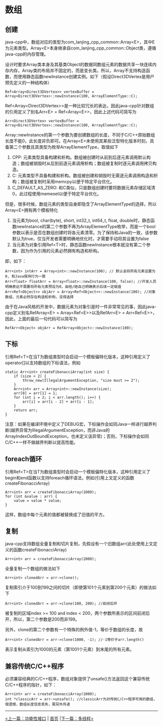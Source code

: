 # 数组 #

## 创建 ##

java-cpp中，数组对应的类型为com_lanjing_cpp_common::Array&lt;E&gt;，其中E为元素类型。Array&lt;E&gt;本身继承自com_lanjing_cpp_common::Object类，遵循java-cpp的内存管理。

设计时要求Array类本身及其基类Object的数据同数组元素的数据共享一块连续内存内存，Array类的布局并不固定的，而是变长类。所以，Array不支持构造函数，而使用静态函数newInstance创建实例。如下（假设Direct3DVertex是用户预先定义的一种结构体）

    Ref<Array<Direct3DVertex>> vertexBuffer = Array<Direct3DVertex>::newInstance(100, ArrayElementType::C);
    
Ref&lt;Array&lt;Direct3DVertex&gt;&gt;是一种比较冗长的表达，因此java-cpp针对数组的引用定义了别名Arr&lt;E&gt; = Ref&lt;Array&lt;E&gt;&gt;，因此上述代码可简写为

    Arr<Direct3DVertex> vertexBuffer = Array<Direct3DVertex>::newInstance(100, ArrayElementType::C);

Array::newInstance的第一个参数为要创建数组的长度，不同于C/C++原始数组长度不能0，此长度非负即可。在Array&lt;E&gt;未使用其某些泛型特化版本时刻，具备第二个参数且其类型为枚举ArrayElementType，取值如下

1. CPP: 元素类型具备构建和析构。数组被创建时从前到后逐元素调用默认构造；数组被销毁时从后到前逐元素调用析构；数组被复制时逐元素调用拷贝构造。
2. C: 元素类型不具备构建和析构。数组被创建和销毁时无需逐元素调用构造和析构；数组被复制时采用memcpy以便于特定平台优化。
3. C_DEFAULT_AS_ZERO: 和C类似，只是数组创建时要将数据元素存储区域清0，此过程使用memeset以便于特定平台优化。

但是，很多时候，数组元素的类型自身即隐含了ArrayElementType的选择，所以Array&lt;E&gt;拥有两个模板特化

1. 当元素为bool, char(byte), short, int32_t, int64_t, float, double时，静态函数newInstance的第二个参数不再为ArrayElementType枚举，而是一个bool参数以表示是否在数组创建时将各元素清零。为了保持和Java的一致，该参数默认为true，仅当开发者需要明确地优化时，才需要手动将其设置为false
2. 当元素为对象引用Ref&lt;T&gt;时，静态函数newInstance根本就没有第二个参数，因为作为引用的元素必然拥有构造和析构。

即，如下：

    Arr<int> intArr = Array<int>::newInstance(100); // 默认会将所有元素设置为0, 和Java保持行为一致
    Arr<float> floatArr = Array<float>::newInstance(100, false); //开发人员明确表达不需要将所有元素预设为0，由他/她自己明确表示后续一定赋值
    Arr<Ref<Object>> objArr = Array<Ref<Object>>::newInstance(100); //对象数组，元素必然存在构造和析构，没得选择

由于在Java风格的开发中，数据元素为对象引是时一件非常常见的事，因此java-cpp定义别名RefArray&lt;E&gt; = Array&lt;Ref&lt;E&gt;&gt;以及RefArr&lt;E&gt; = Arr&lt;Ref&lt;E&gt;&gt;，因此，上面的最后一句代码可以简写为

    RefArr<Object> objArr = RefArray<Object>::newInstance(100);

## 下标 ##

引用Ref&lt;T&gt;在当T为数组类型时会启动一个模板偏特化版本，这种引用定义了operator[]以支持数组的下标语法，例如

    static Arr<int> createFibonacciArray(int size) {
        if (size < 2) {
            throw_new(IllegalArgumentException, "size must >= 2");
        }
        Arr<int> arr = Array<int>::newInstance(size);
        arr[0] = arr[1] = 1;
        for (int i = 2; i < arr.length(); i++) {
            arr[i] = arr[i - 2] + arr[i - 1];
        }
        return arr;
    }
    
注意：如果在编译环境中定义了DEBUG宏，下标操作会如同Java一样进行越界判断(越界异常为IllegalArgumentException，而非Java的ArrayIndexOutBoundException，也未定义该异常)；否则，下标操作会如同C/C++一样不做越界判断以提高性能。

## foreach循环 ##

引用Ref&lt;T&gt;在当T为数组类型时会启动一个模板偏特化版本，这种引用定义了begin和end函数以支持foreach循环语法，例如(引用上文定义的函数createFibonacciArray)

    Arr<int> arr = createFibonacciArray(1000);
    for (int &value : arr) {
        value = value * value;
    }

这样，数组中每个元素的值都被替换成了旧值的平方。

## 复制 ##

java-cpp支持数组全量复制和切片复制，先假设有一个旧数组arr(此处使用上文定义的函数createFibonacciArray)

    Arr<int> arr = createFibonacciArray(2000);

全量复制一个数组的做法如下

    Arr<int> clonedArr = arr->clone();
    
复制索引介于100到199之间的切片（即使第101个元素到第200个元素）的做法如下

    Arr<int> clonedArr = arr->clone(100, 200); //前闭后开
    
被复制的区域index >= 100 and index < 200，两个参数所表示的区间前闭后开，所以，第二个参数是200而非199。
    
另外，clone的第二个参数有一个特殊的例外值-1，等价于数组的长度，故

    Arr<int> clonedArr = arr->clone(1000, -1); //-1等价于arr.length()
    
表示复制从索引为1000的元素（第1001个元素）到末尾的所有元素。

## 兼容传统C/C++程序 ##

必须兼容经典的C/C++程序，数组对象提供了unsafe()方法返回这个兼容传统C/C++程序的指针，如下：

    Arr<int> arr = createFibonacciArray(1000);
    int *classicArr = arr->unsafe(); //classicArr为对传统C/C++程序可用的数组，很遗憾，数组长度信息丢失，需另外传递

----------
[<上一篇：功能性接口](./functional.md) | [首页](https://github.com/chengdu-lanjing/java-cpp)  |[下一篇：多线程>](./threading.md)
